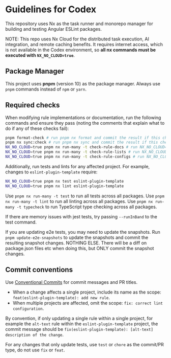 # Guidelines for Codex

This repository uses Nx as the task runner and monorepo manager for building and testing Angular ESLint packages.

NOTE: This repo uses Nx Cloud for the distributed task execution, AI integration, and remote caching benefits. It requires internet access, which is not available in the Codex environment, so **all nx commands must be executed with `NX_NO_CLOUD=true`**.

## Package Manager

This project uses **pnpm** (version 10) as the package manager. Always use `pnpm` commands instead of `npm` or `yarn`.

## Required checks

When modifying rule implementations or documentation, run the following commands and ensure they pass (noting the comments that explain what to do if any of these checks fail):

```bash
pnpm format-check # run pnpm nx format and commit the result if this check fails
pnpm nx sync:check # run pnpm nx sync and commit the result if this check fails
NX_NO_CLOUD=true pnpm nx run-many -t check-rule-docs # run NX_NO_CLOUD=true pnpm nx run-many -t update-rule-docs and commit the result if this check fails
NX_NO_CLOUD=true pnpm nx run-many -t check-rule-lists # run NX_NO_CLOUD=true pnpm nx run-many -t update-rule-lists and commit the result if this check fails
NX_NO_CLOUD=true pnpm nx run-many -t check-rule-configs # run NX_NO_CLOUD=true pnpm nx run-many -t update-rule-configs and commit the result if this check fails
```

Additionally, run tests and lints for any affected project. For example, changes to `eslint-plugin-template` require:

```bash
NX_NO_CLOUD=true pnpm nx test eslint-plugin-template
NX_NO_CLOUD=true pnpm nx lint eslint-plugin-template
```

Use `pnpm nx run-many -t test` to run all tests across all packages.
Use `pnpm nx run-many -t lint` to run all linting across all packages.
Use `pnpm nx run-many -t typecheck` to run TypeScript type checking across all packages.

If there are memory issues with jest tests, try passing `--runInBand` to the test command.

If you are updating e2e tests, you may need to update the snapshots. Run `pnpm update-e2e-snapshots` to update the snapshots and commit the resulting snapshot changes. NOTHING ELSE. There will be a diff on package.json files etc when doing this, but ONLY commit the snapshot changes.

## Commit conventions

Use [Conventional Commits](https://www.conventionalcommits.org/) for commit messages and PR titles.

- When a change affects a single project, include its name as the scope: `feat(eslint-plugin-template): add new rule`.
- When multiple projects are affected, omit the scope: `fix: correct lint configuration`.

By convention, if only updating a single rule within a single project, for example the `alt-text` rule within the `eslint-plugin-template` project, the commit message should be `fix(eslint-plugin-template): [alt-text] description of the change`.

For any changes that only update tests, use `test` or `chore` as the commit/PR type, do not use `fix` or `feat`.
